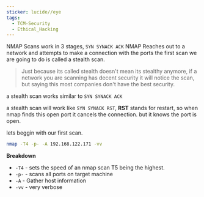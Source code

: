 ```yaml
---
sticker: lucide//eye
tags:
  - TCM-Security
  - Ethical_Hacking
---
```

NMAP Scans work in 3 stages, `SYN SYNACK ACK`
NMAP Reaches out to a network and attempts to make a connection with the ports the first scan we are going to do is called a stealth scan. 

> Just because its called stealth doesn't mean its stealthy anymore, if a network you are scanning has decent security it will notice the scan, but saying this most companies don't have the best security. 

a stealth scan works similar to `SYN SYNACK ACK` 

a stealth scan will work like `SYN SYNACK RST`, **RST** stands for restart, so when nmap finds this open port it cancels the connection. but it knows the port is open. 

lets beggin with our first scan. 
```bash
nmap -T4 -p- -A 192.168.122.171 -vv
```
**Breakdown**
- `-T4` - sets the speed of an nmap scan T5 being the highest.
- `-p-` - scans all ports on target machine
- `-A` - Gather host information
- `-vv` - very verbose